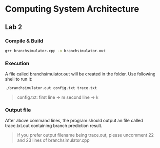 # Computing System Architecture
## Lab 2
### Compile & Build
```bash
g++ branchsimulator.cpp -o branchsimulator.out
```
### Execution
A file called branchsimulator.out will be created in the folder. Use following shell to run it:
```bash
./branchsimulator.out config.txt trace.txt
```
> config.txt: first line -> m
>             second line -> k
### Output file
After above command lines, the program should output an file called trace.txt.out containing branch prediction result.
> If you prefer output filename being trace.out, please uncomment 22 and 23 lines of branchsimulator.cpp